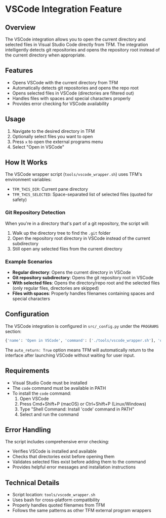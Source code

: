 # VSCode Integration Feature

## Overview
The VSCode integration allows you to open the current directory and selected files in Visual Studio Code directly from TFM. The integration intelligently detects git repositories and opens the repository root instead of the current directory when appropriate.

## Features
- Opens VSCode with the current directory from TFM
- Automatically detects git repositories and opens the repo root
- Opens selected files in VSCode (directories are filtered out)
- Handles files with spaces and special characters properly
- Provides error checking for VSCode availability

## Usage
1. Navigate to the desired directory in TFM
2. Optionally select files you want to open
3. Press `x` to open the external programs menu
4. Select "Open in VSCode"

## How It Works
The VSCode wrapper script (`tools/vscode_wrapper.sh`) uses TFM's environment variables:
- `TFM_THIS_DIR`: Current pane directory
- `TFM_THIS_SELECTED`: Space-separated list of selected files (quoted for safety)

### Git Repository Detection
When you're in a directory that's part of a git repository, the script will:
1. Walk up the directory tree to find the `.git` folder
2. Open the repository root directory in VSCode instead of the current subdirectory
3. Still open any selected files from the current directory

### Example Scenarios
- **Regular directory**: Opens the current directory in VSCode
- **Git repository subdirectory**: Opens the git repository root in VSCode
- **With selected files**: Opens the directory/repo root and the selected files (only regular files, directories are skipped)
- **Files with spaces**: Properly handles filenames containing spaces and special characters

## Configuration
The VSCode integration is configured in `src/_config.py` under the `PROGRAMS` section:

```python
{'name': 'Open in VSCode', 'command': ['./tools/vscode_wrapper.sh'], 'options': {'auto_return': True}}
```

The `auto_return: True` option means TFM will automatically return to the interface after launching VSCode without waiting for user input.

## Requirements
- Visual Studio Code must be installed
- The `code` command must be available in PATH
- To install the `code` command:
  1. Open VSCode
  2. Press Cmd+Shift+P (macOS) or Ctrl+Shift+P (Linux/Windows)
  3. Type "Shell Command: Install 'code' command in PATH"
  4. Select and run the command

## Error Handling
The script includes comprehensive error checking:
- Verifies VSCode is installed and available
- Checks that directories exist before opening them
- Validates selected files exist before adding them to the command
- Provides helpful error messages and installation instructions

## Technical Details
- Script location: `tools/vscode_wrapper.sh`
- Uses bash for cross-platform compatibility
- Properly handles quoted filenames from TFM
- Follows the same patterns as other TFM external program wrappers